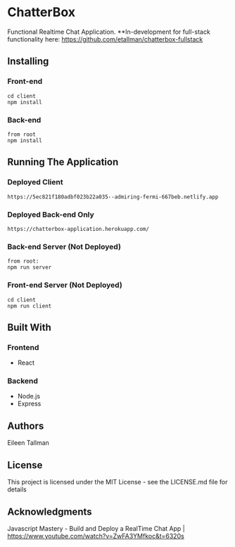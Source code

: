 # ChatterBox
Functional Realtime Chat Application.
**In-development for full-stack functionality here: https://github.com/etallman/chatterbox-fullstack

## Installing

### Front-end
    cd client
    npm install
### Back-end
    from root
    npm install 

## Running The Application
### Deployed Client
    https://5ec821f180adbf023b22a035--admiring-fermi-667beb.netlify.app
    
### Deployed Back-end Only
    https://chatterbox-application.herokuapp.com/
    
### Back-end Server (Not Deployed)
    from root:
    npm run server

### Front-end Server (Not Deployed)
    cd client
    npm run client

  
## Built With
### Frontend
* React
### Backend
* Node.js
* Express

## Authors
Eileen Tallman

## License
This project is licensed under the MIT License - see the LICENSE.md file for details

## Acknowledgments
Javascript Mastery  - Build and Deploy a RealTime Chat App | https://www.youtube.com/watch?v=ZwFA3YMfkoc&t=6320s